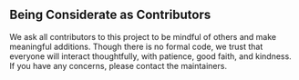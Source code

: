 ## Being Considerate as Contributors

We ask all contributors to this project to be mindful of others and make meaningful additions. Though there is no formal code, we trust that everyone will interact thoughtfully, with patience, good faith, and kindness. If you have any concerns, please contact the maintainers.
